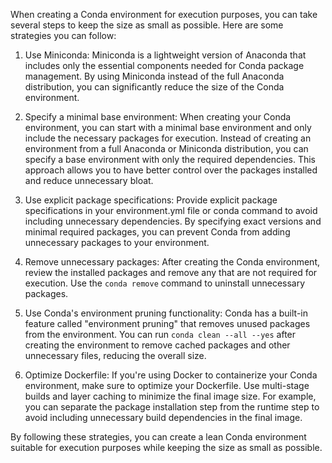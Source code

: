 When creating a Conda environment for execution purposes, you can take several steps to keep the size as small as possible. Here are some strategies you can follow:

1. Use Miniconda: Miniconda is a lightweight version of Anaconda that includes only the essential components needed for Conda package management. By using Miniconda instead of the full Anaconda distribution, you can significantly reduce the size of the Conda environment.

2. Specify a minimal base environment: When creating your Conda environment, you can start with a minimal base environment and only include the necessary packages for execution. Instead of creating an environment from a full Anaconda or Miniconda distribution, you can specify a base environment with only the required dependencies. This approach allows you to have better control over the packages installed and reduce unnecessary bloat.

3. Use explicit package specifications: Provide explicit package specifications in your environment.yml file or conda command to avoid including unnecessary dependencies. By specifying exact versions and minimal required packages, you can prevent Conda from adding unnecessary packages to your environment.

4. Remove unnecessary packages: After creating the Conda environment, review the installed packages and remove any that are not required for execution. Use the `conda remove` command to uninstall unnecessary packages.

5. Use Conda's environment pruning functionality: Conda has a built-in feature called "environment pruning" that removes unused packages from the environment. You can run `conda clean --all --yes` after creating the environment to remove cached packages and other unnecessary files, reducing the overall size.

6. Optimize Dockerfile: If you're using Docker to containerize your Conda environment, make sure to optimize your Dockerfile. Use multi-stage builds and layer caching to minimize the final image size. For example, you can separate the package installation step from the runtime step to avoid including unnecessary build dependencies in the final image.

By following these strategies, you can create a lean Conda environment suitable for execution purposes while keeping the size as small as possible.
